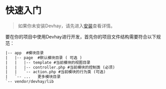 # 快速入门

> 如果你未安装Devhay，请先进入[安装](install.html)查看详情。

要在你的项目中使用Devhay进行开发，首先你的项目文件结构需要符合以下规范：

```reStructuredText
|-- app  #模块目录
|   |-- page  #默认模块目录 ( 可选 )
|   |   |-- template #当前模块的视图目录
|   |   |-- controller.php #当前模块的控制类 (必须)
|   |   `-- action.php #当前模块的行为类 (可选)
|   `-- ...   更多模块目录
`-- vendor/devhay/lib
```


